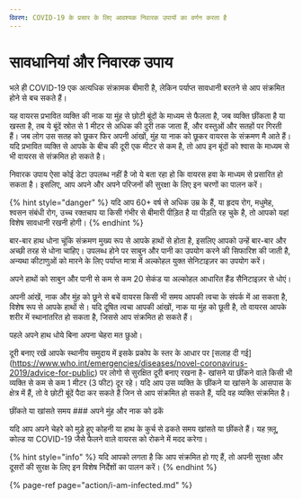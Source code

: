 ```yaml
---
विवरण: COVID-19 के प्रसार के लिए आवश्यक निवारक उपायों का वर्णन करता है
---
```


# सावधानियां और निवारक उपाय

भले ही COVID-19 एक अत्यधिक संक्रामक बीमारी है, लेकिन पर्याप्त सावधानी बरतने से आप संक्रमित होने से बच सकते हैं।

यह वायरस प्रभावित व्यक्ति की नाक या मुंह से छोटी बूंदों के माध्यम से फैलता है, जब व्यक्ति छींकता है या खस्ता है, तब ये बूंदें स्रोत से 1 मीटर से अधिक की दुरी तक जाता हैं, और वस्तुओं और सतहों पर गिरती हैं। जब लोग उस सतह को छूकर फिर अपनी आंखों, मुंह या नाक को छूकर वायरस के संक्रमण मै आते हैं। यदि प्रभावित व्यक्ति से आपके के बीच की दूरी एक मीटर से कम है, तो आप इन बूंदों को श्वास के माध्यम से भी वायरस से संक्रमित हो सकते है।

निवारक उपाय
ऐसा कोई डेटा उपलब्ध नहीं है जो ये बता रहा हो कि वायरस हवा के माध्यम से प्रसारित हो सकता है। इसलिए, आप अपने और अपने परिजनों की सुरक्षा के लिए इन चरणों का पालन करें।

{% hint style="danger" %} यदि आप 60+ वर्ष से अधिक उम्र के हैं, या हृदय रोग, मधुमेह, श्वसन संबंधी रोग, उच्च रक्तचाप या किसी गंभीर से बीमारी पीड़ित है या पीड़ति रह चुके है, तो आपको यहां विशेष सावधानी रखनी होगी। {% endhint %}

बार-बार हाथ धोना
चूंकि संक्रमण मुख्य रूप से आपके हाथों से होता है, इसलिए आपको उन्हें बार-बार और अच्छी तरह से धोना चाहिए। उपलब्ध होने पर साबुन और पानी का उपयोग करने की सिफारिश की जाती है, अन्यथा कीटाणुओं को मारने के लिए पर्याप्त मात्रा में अल्कोहल युक्त सेनिटाइज़र का उपयोग करें।

अपने हाथों को साबुन और पानी से कम से कम 20 सेकंड या अल्कोहल आधारित हैंड सैनिटाइज़र से धोएं।

अपनी आंखें, नाक और मुंह को छूने से बचें
वायरस किसी भी समय आपकी त्वचा के संपर्क में आ सकता है, विशेष रूप से आपके हाथों से। यदि दूषित त्वचा आपकी आंखों, नाक या मुंह को छूती है, तो वायरस आपके शरीर में स्थानांतरित हो सकता है, जिससे आप संक्रमित हो सकते हैं।

पहले अपने हाथ धोये बिना अपना चेहरा मत छुओ।

दूरी बनाए रखें
आपके स्थानीय समुदाय में इसके प्रकोप के स्तर के आधार पर [सलाह दी गई] (https://www.who.int/emergencies/diseases/novel-coronavirus-2019/advice-for-public) पर लोगो से सुरक्षित दूरी बनाए रखना है- खांसने या छींकने वाले किसी भी व्यक्ति से कम से कम 1 मीटर (3 फीट) दूर रहे। यदि आप उस व्यक्ति के छींकने या खांसने के आसपास के क्षेत्र में हैं, तो वे छोटी बूंदें पैदा कर सकते हैं जिन से आप संक्रमित हो सकते हैं, यदि वह व्यक्ति संक्रमित है।

छींकते या खांसते समय ### अपने मुंह और नाक को ढकें

यदि आप अपने चेहरे को मुड़े हुए कोहनी या हाथ के कुर्च से ढकते समय खांसते या छींकते हैं। यह फ़्लू, कोल्ड या COVID-19 जैसे फैलने वाले वायरस को रोकने में मदद करेगा।

{% hint style="info" %} यदि आपको लगता है कि आप संक्रमित हो गए हैं, तो अपनी सुरक्षा और दूसरों की सुरक्ष के लिए इन विशेष निर्देशों का पालन करें। {% endhint %}

{% page-ref page="action/i-am-infected.md" %}